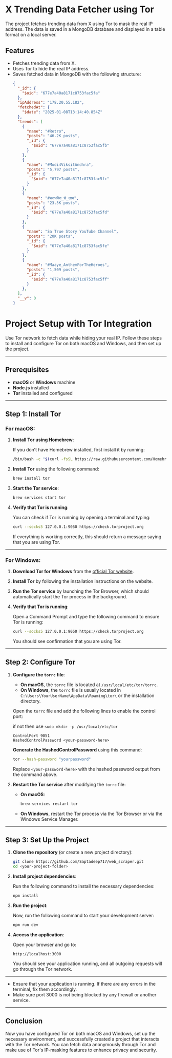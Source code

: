 # X Trending Data Fetcher using Tor

The project fetches trending data from X  using Tor to mask the real IP address. The data is saved in a MongoDB database and displayed in a table format on a local server.

## Features

- Fetches trending data from X.
- Uses Tor to hide the real IP address.
- Saves fetched data in MongoDB with the following structure:
  ```json
  {
    "_id": {
      "$oid": "677e7a40a8171c8753fac5fa"
    },
    "ipAddress": "178.20.55.182",
    "fetchedAt": {
      "$date": "2025-01-08T13:14:40.854Z"
    },
    "trends": [
      {
        "name": "#Retro",
        "posts": "46.2K posts",
        "_id": {
          "$oid": "677e7a40a8171c8753fac5fb"
        }
      },
      {
        "name": "#Modi4ViksitAndhra",
        "posts": "5,797 posts",
        "_id": {
          "$oid": "677e7a40a8171c8753fac5fc"
        }
      },
      {
        "name": "#सतभक्ति_से_लाभ",
        "posts": "23.5K posts",
        "_id": {
          "$oid": "677e7a40a8171c8753fac5fd"
        }
      },
      {
        "name": "Sa True Story YouTube Channel",
        "posts": "20K posts",
        "_id": {
          "$oid": "677e7a40a8171c8753fac5fe"
        }
      },
      {
        "name": "#Maaye_AnthemForTheHeroes",
        "posts": "1,509 posts",
        "_id": {
          "$oid": "677e7a40a8171c8753fac5ff"
        }
      },
    ],
    "__v": 0
  }
  ```



# Project Setup with Tor Integration

Use Tor network to fetch data while hiding your real IP. Follow these steps to install and configure Tor on both macOS and Windows, and then set up the project.

---

## Prerequisites

- **macOS** or **Windows** machine
- **Node.js** installed
- **Tor** installed and configured

---

## Step 1: Install Tor

### For macOS:

1. **Install Tor using Homebrew**:

   If you don’t have Homebrew installed, first install it by running:
   
   ```bash
   /bin/bash -c "$(curl -fsSL https://raw.githubusercontent.com/Homebrew/install/HEAD/install.sh)"
   ```

2. **Install Tor** using the following command:

   ```bash
   brew install tor
   ```

3. **Start the Tor service**:

   ```bash
   brew services start tor
   ```

4. **Verify that Tor is running**:
   
   You can check if Tor is running by opening a terminal and typing:

   ```bash
   curl --socks5 127.0.0.1:9050 https://check.torproject.org
   ```

   If everything is working correctly, this should return a message saying that you are using Tor.

---

### For Windows:

1. **Download Tor for Windows** from the [official Tor website](https://www.torproject.org/download/tor/).
   
2. **Install Tor** by following the installation instructions on the website.

3. **Run the Tor service** by launching the Tor Browser, which should automatically start the Tor process in the background.

4. **Verify that Tor is running**:

   Open a Command Prompt and type the following command to ensure Tor is running:

   ```bash
   curl --socks5 127.0.0.1:9050 https://check.torproject.org
   ```

   You should see confirmation that you are using Tor.

---

## Step 2: Configure Tor

1. **Configure the `torrc` file**:
   - **On macOS**, the `torrc` file is located at `/usr/local/etc/tor/torrc`.
   - **On Windows**, the `torrc` file is usually located in `C:\Users\YourUserName\AppData\Roaming\tor\` or the installation directory.

   Open the `torrc` file and add the following lines to enable the control port:

   if not then use `sudo mkdir -p /usr/local/etc/tor`  

   ```plaintext
   ControlPort 9051
   HashedControlPassword <your-password-here>
   ```

   **Generate the HashedControlPassword** using this command:

   ```bash
   tor --hash-password "yourpassword"
   ```

   Replace `<your-password-here>` with the hashed password output from the command above.

2. **Restart the Tor service** after modifying the `torrc` file:

   - **On macOS**:
   
     ```bash
     brew services restart tor
     ```

   - **On Windows**, restart the Tor process via the Tor Browser or via the Windows Service Manager.

---

## Step 3: Set Up the Project

1. **Clone the repository** (or create a new project directory):

   ```bash
   git clone https://github.com/Saptadeep717/web_scraper.git
   cd <your-project-folder>
   ```

2. **Install project dependencies**:

   Run the following command to install the necessary dependencies:

   ```bash
   npm install
   ```


3. **Run the project**:

   Now, run the following command to start your development server:

   ```bash
   npm run dev
   ```

4. **Access the application**:

   Open your browser and go to:

   ```plaintext
   http://localhost:3000
   ```

   You should see your application running, and all outgoing requests will go through the Tor network.

---


   - Ensure that your application is running. If there are any errors in the terminal, fix them accordingly.
   - Make sure port 3000 is not being blocked by any firewall or another service.

---

## Conclusion

Now you have configured Tor on both macOS and Windows, set up the necessary environment, and successfully created a project that interacts with the Tor network. You can fetch data anonymously through Tor and make use of Tor's IP-masking features to enhance privacy and security.
